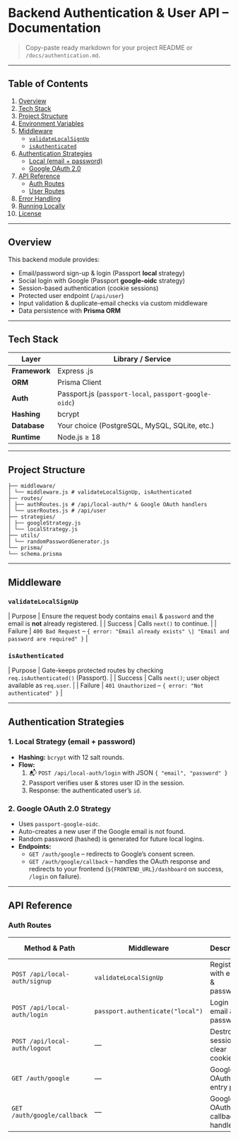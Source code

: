 # Backend Authentication & User API – Documentation

> Copy-paste ready markdown for your project README or `/docs/authentication.md`.

---

## Table of Contents
1. [Overview](#overview)
2. [Tech Stack](#tech-stack)
3. [Project Structure](#project-structure)
4. [Environment Variables](#environment-variables)
5. [Middleware](#middleware)
   - [`validateLocalSignUp`](#validatelocalsignup)
   - [`isAuthenticated`](#isauthenticated)
6. [Authentication Strategies](#authentication-strategies)
   - [Local (email + password)](#1-local-strategy-email--password)
   - [Google OAuth 2.0](#2-google-oauth-20-strategy)
7. [API Reference](#api-reference)
   - [Auth Routes](#auth-routes)
   - [User Routes](#user-routes)
8. [Error Handling](#error-handling)
9. [Running Locally](#running-locally)
10. [License](#license)

---

## Overview
This backend module provides:

- Email/password sign-up & login (Passport **local** strategy)
- Social login with Google (Passport **google-oidc** strategy)
- Session-based authentication (cookie sessions)
- Protected user endpoint (`/api/user`)
- Input validation & duplicate-email checks via custom middleware
- Data persistence with **Prisma ORM**

---

## Tech Stack
| Layer | Library / Service |
|-------|--------------------|
| **Framework** | Express .js |
| **ORM** | Prisma Client |
| **Auth** | Passport.js (`passport-local`, `passport-google-oidc`) |
| **Hashing** | bcrypt |
| **Database** | Your choice (PostgreSQL, MySQL, SQLite, etc.) |
| **Runtime** | Node.js ≥ 18 |

---

## Project Structure
```
├── middleware/
│ └── middleware.js # validateLocalSignUp, isAuthenticated
├── routes/
│ ├── authRoutes.js # /api/local-auth/* & Google OAuth handlers
│ └── userRoutes.js # /api/user
├── strategies/
│ ├── googleStrategy.js
│ └── localStrategy.js
├── utils/
│ └── randomPasswordGenerator.js
└── prisma/
└── schema.prisma
```


---

## Middleware
### `validateLocalSignUp`
| Purpose | Ensure the request body contains `email` & `password` and the email is **not** already registered. |
| Success | Calls `next()` to continue. |
| Failure | `400 Bad Request` – `{ error: "Email already exists" \| "Email and password are required" }` |

### `isAuthenticated`
| Purpose | Gate-keeps protected routes by checking `req.isAuthenticated()` (Passport). |
| Success | Calls `next()`; user object available as `req.user`. |
| Failure | `401 Unauthorized` – `{ error: "Not authenticated" }` |

---

## Authentication Strategies
### 1. Local Strategy (email + password)
- **Hashing:** `bcrypt` with 12 salt rounds.
- **Flow:**
  1. 📬 `POST /api/local-auth/login` with JSON `{ "email", "password" }`
  2. Passport verifies user & stores user ID in the session.
  3. Response: the authenticated user’s `id`.

### 2. Google OAuth 2.0 Strategy
- Uses `passport-google-oidc`.
- Auto-creates a new user if the Google email is not found.
- Random password (hashed) is generated for future local logins.
- **Endpoints:**
  - `GET /auth/google` – redirects to Google’s consent screen.
  - `GET /auth/google/callback` – handles the OAuth response and redirects to your frontend (`${FRONTEND_URL}/dashboard` on success, `/login` on failure).

---

## API Reference

### Auth Routes
| Method & Path | Middleware | Description | Success Response |
|---------------|------------|-------------|------------------|
| `POST /api/local-auth/signup` | `validateLocalSignUp` | Register with email & password. | `200 OK` → user object |
| `POST /api/local-auth/login` | `passport.authenticate("local")` | Login with email & password. | `200 OK` → user ID |
| `POST /api/local-auth/logout` | — | Destroy session & clear cookie. | `200 OK` |
| `GET /auth/google` | — | Google OAuth entry point. | 302 Redirect |
| `GET /auth/google/callback` | — | Google OAuth callback handler. | 302 Redirect to dashboard |

